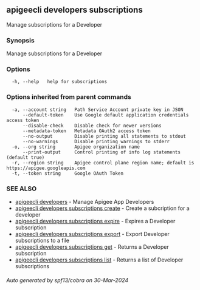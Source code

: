 ## apigeecli developers subscriptions

Manage subscriptions for a Developer

### Synopsis

Manage subscriptions for a Developer

### Options

```
  -h, --help   help for subscriptions
```

### Options inherited from parent commands

```
  -a, --account string   Path Service Account private key in JSON
      --default-token    Use Google default application credentials access token
      --disable-check    Disable check for newer versions
      --metadata-token   Metadata OAuth2 access token
      --no-output        Disable printing all statements to stdout
      --no-warnings      Disable printing warnings to stderr
  -o, --org string       Apigee organization name
      --print-output     Control printing of info log statements (default true)
  -r, --region string    Apigee control plane region name; default is https://apigee.googleapis.com
  -t, --token string     Google OAuth Token
```

### SEE ALSO

* [apigeecli developers](apigeecli_developers.md)	 - Manage Apigee App Developers
* [apigeecli developers subscriptions create](apigeecli_developers_subscriptions_create.md)	 - Create a subcription for a developer
* [apigeecli developers subscriptions expire](apigeecli_developers_subscriptions_expire.md)	 - Expires a Developer subscription
* [apigeecli developers subscriptions export](apigeecli_developers_subscriptions_export.md)	 - Export Developer subscriptions to a file
* [apigeecli developers subscriptions get](apigeecli_developers_subscriptions_get.md)	 - Returns a Developer subscription
* [apigeecli developers subscriptions list](apigeecli_developers_subscriptions_list.md)	 - Returns a list of Developer subscriptions

###### Auto generated by spf13/cobra on 30-Mar-2024
